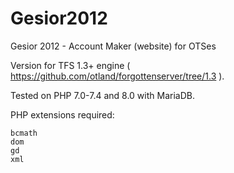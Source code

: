 Gesior2012
==========

Gesior 2012 - Account Maker (website) for OTSes

Version for TFS 1.3+ engine ( https://github.com/otland/forgottenserver/tree/1.3 ).

Tested on PHP 7.0-7.4 and 8.0 with MariaDB.

PHP extensions required:
```
bcmath
dom
gd
xml
```
